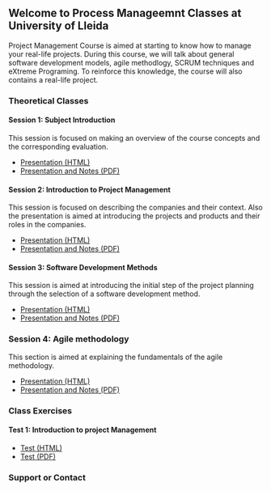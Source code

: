## Welcome to Process Manageemnt Classes at University of Lleida

Project Management Course is aimed at starting to know how to manage your real-life projects. During this course, we will talk about general software development models, agile methodlogy, SCRUM techniques and eXtreme Programing. To reinforce this knowledge, the course will also contains a real-life project. 

### Theoretical Classes

#### Session 1: Subject Introduction
This session is focused on making an overview of the course concepts and the corresponding evaluation.

- [Presentation (HTML)](session_1_Introduction/output/index.html)
- [Presentation and Notes (PDF)](session_1_Introduction/output/introduction.pdf)

#### Session 2: Introduction to Project Management

This session is focused on describing the companies and their context. Also the presentation is aimed at introducing the projects and products and their roles in the companies. 

- [Presentation (HTML)](session_2_ProjectManagement/output/index.html)
- [Presentation and Notes (PDF)](session_2_ProjectManagement/output/IntroProjectManagement.pdf)

#### Session 3: Software Development Methods
This session is aimed at introducing the initial step of the project planning through the selection of a software development method. 

- [Presentation (HTML)](session_3_Software_Develoment_Methods/output/index.html)
- [Presentation and Notes (PDF)](session_3_Software_Develoment_Methods/output/session3.pdf)

### Session 4: Agile methodology
This section is aimed at explaining the fundamentals of the agile methodology. 

- [Presentation (HTML)](session_4_Agile/output/index.html)
- [Presentation and Notes (PDF)](session_4_Agile/output/session4.pdf)

### Class Exercises

#### Test 1: Introduction to project Management

- [Test (HTML)](test_1/test_1.html)
- [Test (PDF)](test_1/test1.pdf)



### Support or Contact
